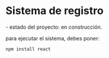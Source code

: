 <H1>Sistema de registro</H1>
- estado del proyecto: en construcción.

para ejecutar el sistema, debes poner:

```npm install react```
